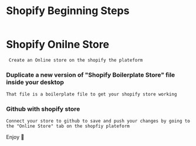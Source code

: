 # Shopify Beginning Steps 
```
```
# Shopify Onilne Store
```
 Create an Online store on the shopify the plateform
```
### Duplicate a new version of "Shopify Boilerplate Store" file inside your desktop
```
That file is a boilerplate file to get your shopify store working
```
### Github with shopify store
```
Connect your store to github to save and push your changes by going to the "Online Store" tab on the shopfiy plateform
```
Enjoy :palm_tree:
